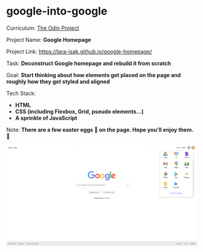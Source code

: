 # google-into-google

Curriculum: [The Odin Project](https://www.theodinproject.com/paths/foundations/courses/foundations/lessons/html-css)

Project Name: **Google Homepage**

Project Link: https://lara-isak.github.io/google-homepage/

Task: **Deconstruct Google homepage and rebuild it from scratch**

Goal: **Start thinking about how elements get placed on the page and roughly how they get styled and aligned**

Tech Stack:
- **HTML**
- **CSS (including Flexbox, Grid, pseudo elements...)**
- **A sprinkle of JavaScript**

Note: **There are a few easter eggs 🥚 on the page. Hope you'll enjoy them.** 🙂

![Project Screenshot](https://github.com/lara-isak/google-homepage/blob/main/images/gh-screenshot.png?raw=true)

